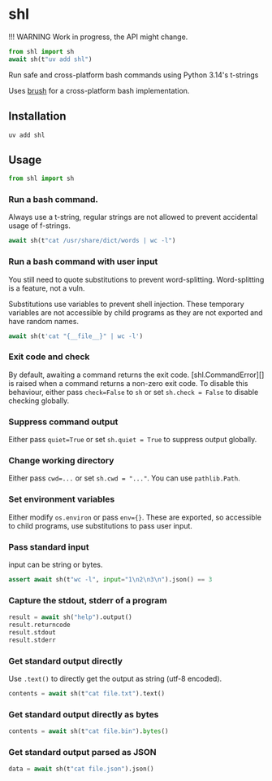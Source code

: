 # shl

!!! WARNING
    Work in progress, the API might change.

```python
from shl import sh
await sh(t"uv add shl")
```

Run safe and cross-platform bash commands using Python 3.14's t-strings

Uses [brush](https://github.com/reubeno/brush) for a cross-platform bash implementation.

## Installation

```shell
uv add shl
```

## Usage

```py
from shl import sh
```

### Run a bash command.

Always use a t-string, regular strings are not allowed to prevent accidental usage of
f-strings.

```py
await sh(t"cat /usr/share/dict/words | wc -l")
```

### Run a bash command with user input

You still need to quote substitutions to prevent word-splitting. Word-splitting is a
feature, not a vuln.

Substitutions use variables to prevent shell injection. These temporary variables
are not accessible by child programs as they are not exported and have random names.

```py
await sh(t'cat "{__file__}" | wc -l')
```

### Exit code and check

By default, awaiting a command returns the exit code. [shl.CommandError][] is raised
when a command returns a non-zero exit code. To disable this behaviour, either
pass `check=False` to `sh` or set `sh.check = False` to disable checking globally.

### Suppress command output

Either pass `quiet=True` or set `sh.quiet = True` to suppress output globally.

### Change working directory

Either pass `cwd=...` or set `sh.cwd = "..."`. You can use `pathlib.Path`.

### Set environment variables

Either modify `os.environ` or pass `env={}`. These are exported, so accessible to
child programs, use substitutions to pass user input.

### Pass standard input

input can be string or bytes.

```py
assert await sh(t"wc -l", input="1\n2\n3\n").json() == 3
```

### Capture the stdout, stderr of a program

```py
result = await sh("help").output()
result.returncode
result.stdout
result.stderr
```

### Get standard output directly

Use `.text()` to directly get the output as string (utf-8 encoded).

```py
contents = await sh(t"cat file.txt").text()
```

### Get standard output directly as bytes

```py
contents = await sh(t"cat file.bin").bytes()
```

### Get standard output parsed as JSON

```py
data = await sh(t"cat file.json").json()
```
